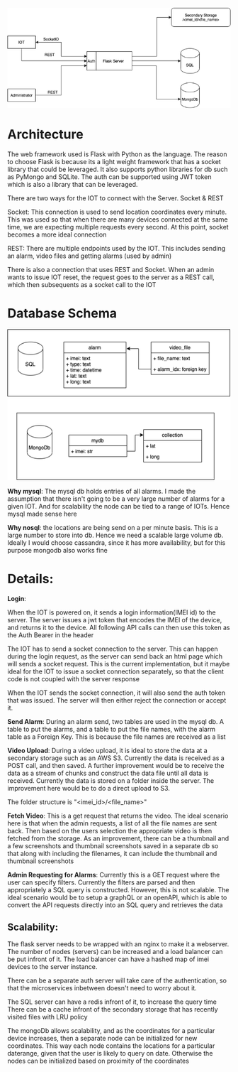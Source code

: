 

![architecture](https://github.com/amalsalimcode/truckx/blob/main/readme_img/truckx_arch.png)



# Architecture

The web framework used is Flask with Python as the language. The reason to choose Flask is because its a light weight framework that has a socket library that could be leveraged. It also supports python libraries for db such as PyMongo and SQLite. The auth can be supported using JWT token which is also a library that can be leveraged.

There are two ways for the IOT to connect with the Server. Socket & REST

Socket: This connection is used to send location coordinates every minute. This was used so that when there are many devices connected at the same time, we are expecting multiple requests every second. At this point, socket becomes a more ideal connection

REST: There are multiple endpoints used by the IOT. This includes sending an alarm, video files and getting alarms (used by admin)

There is also a connection that uses REST and Socket.
When an admin wants to issue IOT reset, the request goes to the server as a REST call, which then subsequents as a socket call to the IOT

# Database Schema

![db](https://github.com/amalsalimcode/truckx/blob/main/readme_img/truckx_db.png)

**Why mysql**:
The mysql db holds entries of all alarms. I made the assumption that there isn't going to be a very large number of alarms for a given IOT. And for scalability the node can be tied to a range of IOTs. Hence mysql made sense here

**Why nosql**:
the locations are being send on a per minute basis. This is a large number to store into db. Hence we need a scalable large volume db. Ideally I would choose cassandra, since it has more availability, but for this purpose mongodb also works fine

# Details:

**Login**:

When the IOT is powered on, it sends a login information(IMEI id) to the server. The server issues a jwt token that encodes the IMEI of the device, and returns it to the device. All following API calls can then use this token as the Auth Bearer in the header

The IOT has to send a socket connection to the server. This can happen during the login request, as the server can send back an html page which will sends a socket request. This is the current implementation, but it maybe ideal for the IOT to issue a socket connection separately, so that the client code is not coupled with the server response

When the IOT sends the socket connection, it will also send the auth token that was issued. The server will then either reject the connection or accept it.

**Send Alarm**:
During an alarm send, two tables are used in the mysql db. A table to put the alarms, and a table to put the file names, with the alarm table as a Foreign Key. This is because the file names are received as a list


**Video Upload**:
During a video upload, it is ideal to store the data at a secondary storage such as an AWS S3. Currently the data is received as a POST call, and then saved. A further improvement would be to receive the data as a stream of chunks and construct the data file until all data is received. Currently the data is stored on a folder inside the server. The improvement here would be to do a direct upload to S3.

The folder structure is "<imei_id>/<file_name>"


**Fetch Video**:
This is a get request that returns the video. The ideal scenario here is that when the admin requests, a list of all the file names are sent back. Then based on the users selection the appropriate video is then fetched from the storage. As an improvement, there can be a thumbnail and a few screenshots and thumbnail screenshots saved in a separate db so that along with including the filenames, it can include the thumbnail and thumbnail screenshots


**Admin Requesting for Alarms**:
Currently this is a GET request where the user can specify filters. Currently the filters are parsed and then appropriately a SQL query is constructed. However, this is not scalable. The ideal scenario would be to setup a graphQL or an openAPI, which is able to convert the API requests directly into an SQL query and retrieves the data


## Scalability:
The flask server needs to be wrapped with an nginx to make it a webserver. 
The number of nodes (servers) can be increased and a load balancer can be put infront of it. The load balancer can have a hashed map of imei devices to the server instance.

There can be a separate auth server will take care of the authentication, so that the microservices inbetween doesn't need to worry about it.

The SQL server can have a redis infront of it, to increase the query time
There can be a cache infront of the secondary storage that has recently visited files with LRU policy

The mongoDb allows scalability, and as the coordinates for a particular device increases, then a separate node can be initialized for new coordinates. This way each node contains the locations for a particular daterange, given that the user is likely to query on date. Otherwise the nodes can be initialized based on proximity of the coordinates
















